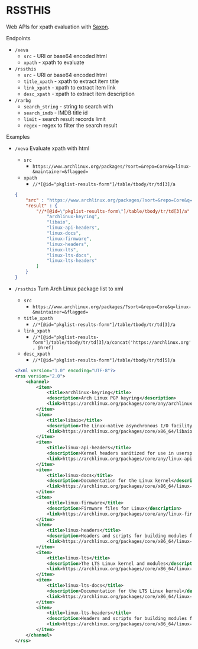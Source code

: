 # RSSTHIS

Web APIs for xpath evaluation with [Saxon](http://www.saxonica.com/documentation/).

Endpoints
- `/xeva`
    - `src` - URI or base64 encoded html
    - `xpath` - xpath to evaluate
- `/rssthis`
    - `src` - URI or base64 encoded html
    - `title_xpath` - xpath to extract item title
    - `link_xpath` - xpath to extract item link
    - `desc_xpath` - xpath to extract item description
- `/rarbg`
    - `search_string` - string to search with
    - `search_imdb` - IMDB title id
    - `limit` - search result records limit
    - `regex` - regex to filter the search result

Examples
- `/xeva` Evaluate xpath with html
    - `src`
        - `https://www.archlinux.org/packages/?sort=&repo=Core&q=linux-&maintainer=&flagged=`  
    - `xpath`
        - `//*[@id="pkglist-results-form"]/table/tbody/tr/td[3]/a`
    ```json
    {
        "src" : "https://www.archlinux.org/packages/?sort=&repo=Core&q=linux-&maintainer=&flagged=",
        "result" : {
            "//*[@id=\"pkglist-results-form\"]/table/tbody/tr/td[3]/a" : [
                "archlinux-keyring",
                "libaio",
                "linux-api-headers",
                "linux-docs",
                "linux-firmware",
                "linux-headers",
                "linux-lts",
                "linux-lts-docs",
                "linux-lts-headers"
            ]
        }
    }
    ```

- `/rssthis` Turn Arch Linux package list to xml
    - `src`
        - `https://www.archlinux.org/packages/?sort=&repo=Core&q=linux-&maintainer=&flagged=`
    - `title_xpath`
        - `//*[@id="pkglist-results-form"]/table/tbody/tr/td[3]/a`
    - `link_xpath`
        - `//*[@id="pkglist-results-form"]/table/tbody/tr/td[3]/a/concat('https://archlinux.org', @href)`
    - `desc_xpath`
        - `//*[@id="pkglist-results-form"]/table/tbody/tr/td[5]/a`
    ```xml
    <?xml version="1.0" encoding="UTF-8"?>
    <rss version="2.0">
        <channel>
            <item>
                <title>archlinux-keyring</title>
                <description>Arch Linux PGP keyring</description>
                <link>https://archlinux.org/packages/core/any/archlinux-keyring/</link>
            </item>
            <item>
                <title>libaio</title>
                <description>The Linux-native asynchronous I/O facility (aio) library</description>
                <link>https://archlinux.org/packages/core/x86_64/libaio/</link>
            </item>
            <item>
                <title>linux-api-headers</title>
                <description>Kernel headers sanitized for use in userspace</description>
                <link>https://archlinux.org/packages/core/any/linux-api-headers/</link>
            </item>
            <item>
                <title>linux-docs</title>
                <description>Documentation for the Linux kernel</description>
                <link>https://archlinux.org/packages/core/x86_64/linux-docs/</link>
            </item>
            <item>
                <title>linux-firmware</title>
                <description>Firmware files for Linux</description>
                <link>https://archlinux.org/packages/core/any/linux-firmware/</link>
            </item>
            <item>
                <title>linux-headers</title>
                <description>Headers and scripts for building modules for the Linux kernel</description>
                <link>https://archlinux.org/packages/core/x86_64/linux-headers/</link>
            </item>
            <item>
                <title>linux-lts</title>
                <description>The LTS Linux kernel and modules</description>
                <link>https://archlinux.org/packages/core/x86_64/linux-lts/</link>
            </item>
            <item>
                <title>linux-lts-docs</title>
                <description>Documentation for the LTS Linux kernel</description>
                <link>https://archlinux.org/packages/core/x86_64/linux-lts-docs/</link>
            </item>
            <item>
                <title>linux-lts-headers</title>
                <description>Headers and scripts for building modules for the LTS Linux kernel</description>
                <link>https://archlinux.org/packages/core/x86_64/linux-lts-headers/</link>
            </item>
        </channel>
    </rss>
    ```